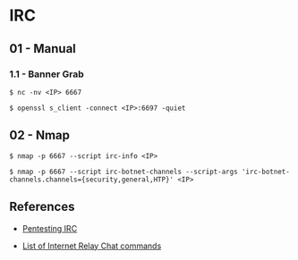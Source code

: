 # IRC

## 01 - Manual

### 1.1 - Banner Grab

`$ nc -nv <IP> 6667`

`$ openssl s_client -connect <IP>:6697 -quiet`

## 02 - Nmap

`$ nmap -p 6667 --script irc-info <IP>`

`$ nmap -p 6667 --script irc-botnet-channels --script-args 'irc-botnet-channels.channels={security,general,HTP}' <IP>`

## References

- [Pentesting IRC](https://book.hacktricks.xyz/pentesting/pentesting-irc)

- [List of Internet Relay Chat commands](https://en.wikipedia.org/wiki/List_of_Internet_Relay_Chat_commands)